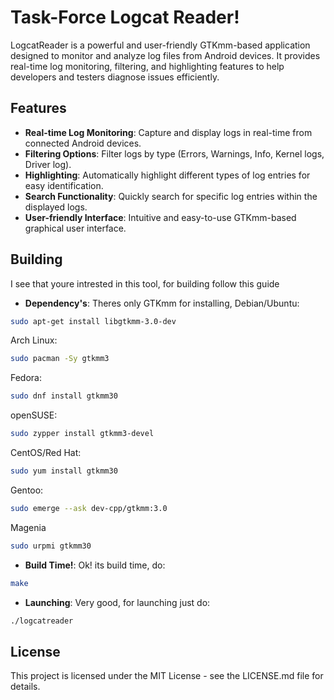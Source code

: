 # Task-Force Logcat Reader!
LogcatReader is a powerful and user-friendly GTKmm-based application designed to monitor and analyze log files from Android devices. It provides real-time log monitoring, filtering, and highlighting features to help developers and testers diagnose issues efficiently.

## Features
- **Real-time Log Monitoring**: Capture and display logs in real-time from connected Android devices.
- **Filtering Options**: Filter logs by type (Errors, Warnings, Info, Kernel logs, Driver log).
- **Highlighting**: Automatically highlight different types of log entries for easy identification.
- **Search Functionality**: Quickly search for specific log entries within the displayed logs.
- **User-friendly Interface**: Intuitive and easy-to-use GTKmm-based graphical user interface.

## Building
I see that youre intrested in this tool, for building follow this guide
- **Dependency's**: Theres only GTKmm for installing,
Debian/Ubuntu:
```sh
sudo apt-get install libgtkmm-3.0-dev
```

Arch Linux:
```sh
sudo pacman -Sy gtkmm3
```

Fedora:
```sh
sudo dnf install gtkmm30
```

openSUSE:
```sh
sudo zypper install gtkmm3-devel
```

CentOS/Red Hat:
```sh
sudo yum install gtkmm30
```

Gentoo:
```sh
sudo emerge --ask dev-cpp/gtkmm:3.0
```

Magenia
```sh
sudo urpmi gtkmm30
```
- **Build Time!**: Ok! its build time, do:
```sh
make
```

- **Launching**: Very good, for launching just do:
```sh
./logcatreader
```

## License

This project is licensed under the MIT License - see the LICENSE.md file for details.
